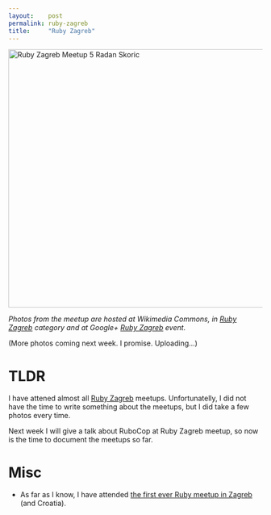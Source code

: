 ```yaml
---
layout:    post
permalink: ruby-zagreb
title:     "Ruby Zagreb"
---
```


<a title="By Zeljko.filipin (Own work) [CC BY-SA 4.0 (http://creativecommons.org/licenses/by-sa/4.0)], via Wikimedia Commons" href="https://commons.wikimedia.org/wiki/File%3ARuby_Zagreb_Meetup_5_Radan_Skoric.jpg"><img width="512" alt="Ruby Zagreb Meetup 5 Radan Skoric" src="//upload.wikimedia.org/wikipedia/commons/thumb/e/e2/Ruby_Zagreb_Meetup_5_Radan_Skoric.jpg/512px-Ruby_Zagreb_Meetup_5_Radan_Skoric.jpg"/></a>

*Photos from the meetup are hosted at Wikimedia Commons, in [Ruby Zagreb](https://commons.wikimedia.org/wiki/Category:Ruby_Zagreb) category and at Google+ [Ruby Zagreb](https://plus.google.com/events/gallery/clkm3h0sr9ie5v96t6jeh7hd5ng?sort=1) event.*

(More photos coming next week. I promise. Uploading...)

# TLDR

I have attened almost all [Ruby Zagreb](http://www.meetup.com/rubyzg/) meetups. Unfortunatelly, I did not have the time to write something about the meetups, but I did take a few photos every time.

Next week I will give a talk about RuboCop at Ruby Zagreb meetup, so now is the time to document the meetups so far.

# Misc

- As far as I know, I have attended [the first ever Ruby meetup in Zagreb](/2008/04/07/ruby-on-beers.html) (and Croatia).
